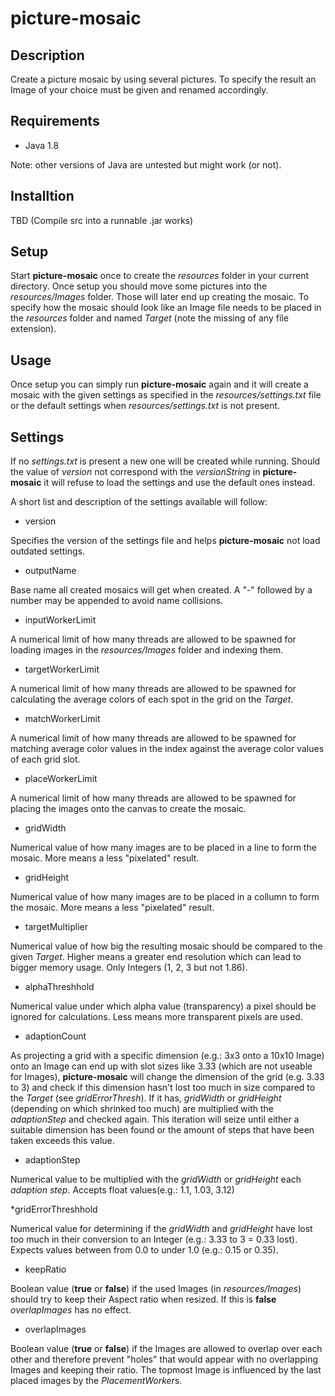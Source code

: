 # picture-mosaic
## Description
Create a picture mosaic by using several pictures. To specify the result an Image of your choice must be given and renamed accordingly.

## Requirements
* Java 1.8

Note: other versions of Java are untested but might work (or not).

## Installtion
TBD (Compile src into a runnable .jar works)

## Setup
Start **picture-mosaic** once to create the *resources* folder in your current directory. Once setup you should move some pictures into the *resources/Images* folder. Those will later end up creating the mosaic.
To specify how the mosaic should look like an Image file needs to be placed in the *resources* folder and named *Target* (note the missing of any file extension).

## Usage
Once setup you can simply run **picture-mosaic** again and it will create a mosaic with the given settings as specified in the *resources/settings.txt* file or the default settings when *resources/settings.txt* is not present.

## Settings
If no *settings.txt* is present a new one will be created while running. Should the value of *version* not correspond with the *versionString* in **picture-mosaic** it will refuse to load the settings and use the default ones instead.

A short list and description of the settings available will follow:
* version

Specifies the version of the settings file and helps **picture-mosaic** not load outdated settings.

* outputName

Base name all created mosaics will get when created. A "-" followed by a number may be appended to avoid name collisions.

* inputWorkerLimit

A numerical limit of how many threads are allowed to be spawned for loading images in the *resources/Images* folder and indexing them.

* targetWorkerLimit

A numerical limit of how many threads are allowed to be spawned for calculating the average colors of each spot in the grid on the *Target*.

* matchWorkerLimit

A numerical limit of how many threads are allowed to be spawned for matching average color values in the index against the average color values of each grid slot.

* placeWorkerLimit

A numerical limit of how many threads are allowed to be spawned for placing the images onto the canvas to create the mosaic.

* gridWidth

Numerical value of how many images are to be placed in a line to form the mosaic. More means a less "pixelated" result.

* gridHeight

Numerical value of how many images are to be placed in a collumn to form the mosaic. More means a less "pixelated" result.

* targetMultiplier

Numerical value of how big the resulting mosaic should be compared to the given *Target*. Higher means a greater end resolution which can lead to bigger memory usage. Only Integers (1, 2, 3 but not 1.86).

* alphaThreshhold

Numerical value under which alpha value (transparency) a pixel should be ignored for calculations. Less means more transparent pixels are used.

* adaptionCount

As projecting a grid with a specific dimension (e.g.: 3x3 onto a 10x10 Image) onto an Image can end up with slot sizes like 3.33 (which are not useable for Images), **picture-mosaic** will change the dimension of the grid (e.g. 3.33 to 3) and check if this dimension hasn't lost too much in size compared to the *Target* (see *gridErrorThresh*). If it has, *gridWidth* or *gridHeight* (depending on which shrinked too much) are multiplied with the *adaptionStep* and checked again.
This iteration will seize until either a suitable dimension has been found or the amount of steps that have been taken exceeds this value.

* adaptionStep

Numerical value to be multiplied with the *gridWidth* or *gridHeight* each *adaption step*. Accepts float values(e.g.: 1.1, 1.03, 3.12)

*gridErrorThreshhold

Numerical value for determining if the *gridWidth* and *gridHeight* have lost too much in their conversion to an Integer (e.g.: 3.33 to 3 = 0.33 lost). Expects values between from 0.0 to under 1.0 (e.g.: 0.15 or 0.35).

* keepRatio

Boolean value (**true** or **false**) if the used Images (in *resources/Images*) should try to keep their Aspect ratio when resized. If this is **false** *overlapImages* has no effect.

* overlapImages

Boolean value (**true** or **false**) if the Images are allowed to overlap over each other and therefore prevent "holes" that would appear with no overlapping Images and keeping their ratio. The topmost Image is influenced by the last placed images by the *PlacementWorker*s.
